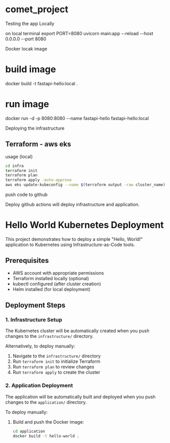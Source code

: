 # comet_project

Testing the app Locally


on local terminal
export PORT=8080
uvicorn main:app --reload --host 0.0.0.0 --port 8080

Docker locak image
# build image
docker build -t fastapi-hello:local .

# run image
docker run -d -p 8080:8080 --name fastapi-hello fastapi-hello:local


Deploying the infrastructure

## Terraform - aws eks

usage (local)
```bash
cd infra
terraform init
terraform plan
terraform apply -auto-approve
aws eks update-kubeconfig --name $(terraform output -raw cluster_name) --region 
```

push code to github

Deploy github actions will deploy infrastructure and application.

# Hello World Kubernetes Deployment

This project demonstrates how to deploy a simple "Hello, World!" application to Kubernetes using Infrastructure-as-Code tools.

## Prerequisites

- AWS account with appropriate permissions
- Terraform installed locally (optional)
- kubectl configured (after cluster creation)
- Helm installed (for local deployment)

## Deployment Steps

### 1. Infrastructure Setup

The Kubernetes cluster will be automatically created when you push changes to the `infrastructure/` directory. 

Alternatively, to deploy manually:

1. Navigate to the `infrastructure/` directory
2. Run `terraform init` to initialize Terraform
3. Run `terraform plan` to review changes
4. Run `terraform apply` to create the cluster

### 2. Application Deployment

The application will be automatically built and deployed when you push changes to the `application/` directory.

To deploy manually:

1. Build and push the Docker image:
   ```bash
   cd application
   docker build -t hello-world .